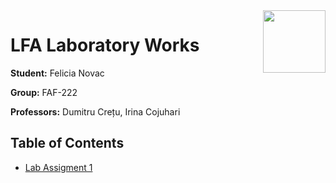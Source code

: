 <img align="right" width="100"  src="https://utm.md/wp-content/uploads/2022/03/utm-logo.svg">

# LFA Laboratory Works

**Student:** Felicia Novac

**Group:** FAF-222

**Professors:** Dumitru Crețu, Irina Cojuhari

## Table of Contents
- [Lab Assigment 1](src/lab_1/README.md)


